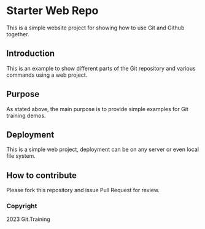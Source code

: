 # Starter Web Repo

This is a simple website project for showing how to use Git and Github together.

## Introduction

This is an example to show different parts of the Git repository and various commands using a web project.

## Purpose

As stated above, the main purpose is to provide simple examples for Git training demos.

## Deployment

This is a simple web project, deployment can be on any server or even local file system.

## How to contribute

Please fork this repository and issue Pull Request for review.

### Copyright

2023 Git.Training
